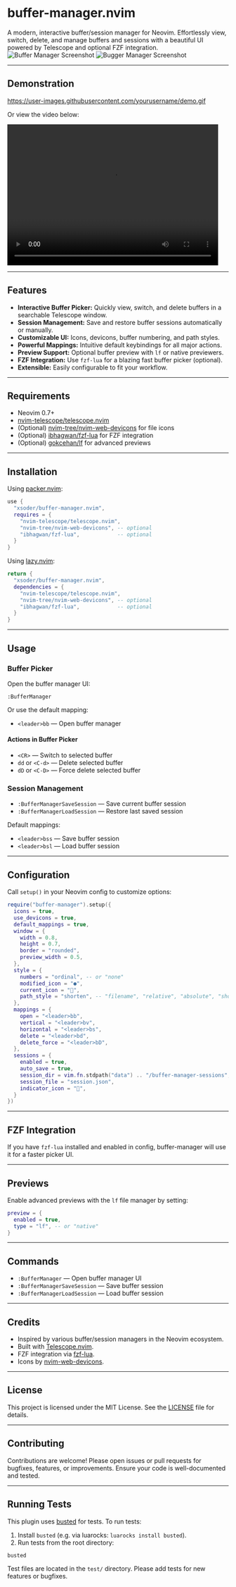 # buffer-manager.nvim

A modern, interactive buffer/session manager for Neovim. Effortlessly view, switch, delete, and manage buffers and sessions with a beautiful UI powered by Telescope and optional FZF integration.
![Buffer Manager Screenshot](base.png)
![Bugger Manager Screenshot](help.png)

---

## Demonstration

https://user-images.githubusercontent.com/yourusername/demo.gif

Or view the video below:

<video width="480" height="320" controls>
  <source src="buffer-manager.mp4" type="video/mp4">
  Your browser does not support the video tag.
</video>

---

## Features

- **Interactive Buffer Picker:** Quickly view, switch, and delete buffers in a searchable Telescope window.
- **Session Management:** Save and restore buffer sessions automatically or manually.
- **Customizable UI:** Icons, devicons, buffer numbering, and path styles.
- **Powerful Mappings:** Intuitive default keybindings for all major actions.
- **Preview Support:** Optional buffer preview with `lf` or native previewers.
- **FZF Integration:** Use `fzf-lua` for a blazing fast buffer picker (optional).
- **Extensible:** Easily configurable to fit your workflow.

---

## Requirements

- Neovim 0.7+
- [nvim-telescope/telescope.nvim](https://github.com/nvim-telescope/telescope.nvim)
- (Optional) [nvim-tree/nvim-web-devicons](https://github.com/nvim-tree/nvim-web-devicons) for file icons
- (Optional) [ibhagwan/fzf-lua](https://github.com/ibhagwan/fzf-lua) for FZF integration
- (Optional) [gokcehan/lf](https://github.com/gokcehan/lf) for advanced previews

---

## Installation

Using [packer.nvim](https://github.com/wbthomason/packer.nvim):

```lua
use {
  "xsoder/buffer-manager.nvim",
  requires = {
    "nvim-telescope/telescope.nvim",
    "nvim-tree/nvim-web-devicons", -- optional
    "ibhagwan/fzf-lua",            -- optional
  }
}
```

Using [lazy.nvim](https://github.com/srwls/lazy.nvim):

```lua
return {
  "xsoder/buffer-manager.nvim",
  dependencies = {
    "nvim-telescope/telescope.nvim",
    "nvim-tree/nvim-web-devicons", -- optional
    "ibhagwan/fzf-lua",            -- optional
  }
}
```

---

## Usage

### Buffer Picker

Open the buffer manager UI:

```vim
:BufferManager
```

Or use the default mapping:

- `<leader>bb` — Open buffer manager

#### Actions in Buffer Picker

- `<CR>` — Switch to selected buffer
- `dd` or `<C-d>` — Delete selected buffer
- `dD` or `<C-D>` — Force delete selected buffer

### Session Management

- `:BufferManagerSaveSession` — Save current buffer session
- `:BufferManagerLoadSession` — Restore last saved session

Default mappings:

- `<leader>bss` — Save buffer session
- `<leader>bsl` — Load buffer session

---

## Configuration

Call `setup()` in your Neovim config to customize options:

```lua
require("buffer-manager").setup({
  icons = true,
  use_devicons = true,
  default_mappings = true,
  window = {
    width = 0.8,
    height = 0.7,
    border = "rounded",
    preview_width = 0.5,
  },
  style = {
    numbers = "ordinal", -- or "none"
    modified_icon = "●",
    current_icon = "",
    path_style = "shorten", -- "filename", "relative", "absolute", "shorten"
  },
  mappings = {
    open = "<leader>bb",
    vertical = "<leader>bv",
    horizontal = "<leader>bs",
    delete = "<leader>bd",
    delete_force = "<leader>bD",
  },
  sessions = {
    enabled = true,
    auto_save = true,
    session_dir = vim.fn.stdpath("data") .. "/buffer-manager-sessions",
    session_file = "session.json",
    indicator_icon = "󱡅",
  }
})
```

---

## FZF Integration

If you have `fzf-lua` installed and enabled in config, buffer-manager will use it for a faster picker UI.

---

## Previews

Enable advanced previews with the `lf` file manager by setting:

```lua
preview = {
  enabled = true,
  type = "lf", -- or "native"
}
```

---

## Commands

- `:BufferManager` — Open buffer manager UI
- `:BufferManagerSaveSession` — Save buffer session
- `:BufferManagerLoadSession` — Load buffer session

---

## Credits

- Inspired by various buffer/session managers in the Neovim ecosystem.
- Built with [Telescope.nvim](https://github.com/nvim-telescope/telescope.nvim).
- FZF integration via [fzf-lua](https://github.com/ibhagwan/fzf-lua).
- Icons by [nvim-web-devicons](https://github.com/nvim-tree/nvim-web-devicons).

---

## License

This project is licensed under the MIT License. See the [LICENSE](./LICENSE) file for details.

---

## Contributing

Contributions are welcome! Please open issues or pull requests for bugfixes, features, or improvements. Ensure your code is well-documented and tested.

---

## Running Tests

This plugin uses [busted](https://olivinelabs.com/busted/) for tests. To run tests:

1. Install `busted` (e.g. via luarocks: `luarocks install busted`).
2. Run tests from the root directory:

```sh
busted
```

Test files are located in the `test/` directory. Please add tests for new features or bugfixes.
